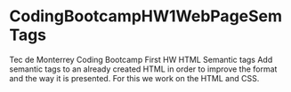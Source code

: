 # CodingBootcampHW1WebPageSemTags
Tec de Monterrey Coding Bootcamp First HW HTML Semantic tags
Add semantic tags to an already created HTML in order to improve the format and the way it is presented.
For this we work on the HTML and CSS.
